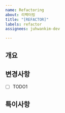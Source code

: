 ```yaml
---
name: Refactoring
about: 리팩터링
title: "[REFACTOR]"
labels: refactor
assignees: juhwankim-dev

---
```


## 개요

## 변경사항
- [ ] TODO1

## 특이사항
